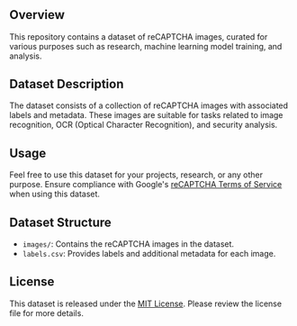# <Your Repo Name>

## Overview

This repository contains a dataset of reCAPTCHA images, curated for various purposes such as research, machine learning model training, and analysis.

## Dataset Description

The dataset consists of a collection of reCAPTCHA images with associated labels and metadata. These images are suitable for tasks related to image recognition, OCR (Optical Character Recognition), and security analysis.

## Usage

Feel free to use this dataset for your projects, research, or any other purpose. Ensure compliance with Google's [reCAPTCHA Terms of Service](https://policies.google.com/terms?hl=en-US) when using this dataset.

## Dataset Structure

- `images/`: Contains the reCAPTCHA images in the dataset.
- `labels.csv`: Provides labels and additional metadata for each image.

## License

This dataset is released under the [MIT License](LICENSE). Please review the license file for more details.
